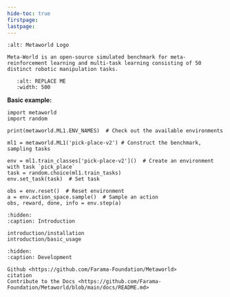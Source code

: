 ```yaml
---
hide-toc: true
firstpage:
lastpage:
---
```


```{project-logo} _static/metaworld-text.png
:alt: Metaworld Logo
```

```{project-heading}
Meta-World is an open-source simulated benchmark for meta-reinforcement learning and multi-task learning consisting of 50 distinct robotic manipulation tasks.
```

```{figure} _static/mt10.gif
   :alt: REPLACE ME
   :width: 500
```

**Basic example:**

```{code-block} python
import metaworld
import random

print(metaworld.ML1.ENV_NAMES)  # Check out the available environments

ml1 = metaworld.ML1('pick-place-v2') # Construct the benchmark, sampling tasks

env = ml1.train_classes['pick-place-v2']()  # Create an environment with task `pick_place`
task = random.choice(ml1.train_tasks)
env.set_task(task)  # Set task

obs = env.reset()  # Reset environment
a = env.action_space.sample()  # Sample an action
obs, reward, done, info = env.step(a)
```

```{toctree}
:hidden:
:caption: Introduction

introduction/installation
introduction/basic_usage
```


```{toctree}
:hidden:
:caption: Development

Github <https://github.com/Farama-Foundation/Metaworld>
citation
Contribute to the Docs <https://github.com/Farama-Foundation/Metaworld/blob/main/docs/README.md>
```
